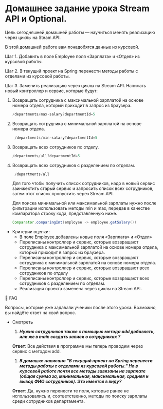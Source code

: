 # Домашнее задание урока  Stream API и Optional.
Цель сегодняшней домашней работы — научиться менять реализацию через циклы на Steam API.

В этой домашней работе вам понадобятся данные из курсовой.
 

Шаг 1. Добавить в поле Employee поля «Зарплата» и «Отдел» из курсовой работы.

Шаг 2. В текущий проект на Spring перенести методы работы с отделами из курсовой работы. 

Шаг 3. Заменить реализацию через циклы на Stream API. Написать новый контроллер и сервис, которые будут:

1. Возвращать сотрудника с максимальной зарплатой на основе номера отдела, который приходит в запрос из браузера.
    
    ```java
    /departments/max-salary?departmentId=5
    ```
    
2.  Возвращать сотрудника с минимальной зарплатой на основе номера отдела.
    
    ```java
     /departments/min-salary?departmentId=5 
    ```
    
3. Возвращать всех сотрудников по отделу. 
    
    ```java
    /departments/all?departmentId=5
    ```
    
4. Возвращать всех сотрудников с разделением по отделам.
    
    ```java
     /departments/all
    ```
    
 
    Для того чтобы получить список сотрудников, надо в новый сервис заинжектить старый сервис и запросить список всех сотрудников, затем этот список пропустить через Stream API.
    
    Для поиска минимальной или максимальной зарплаты нужно после фильтрации использовать методы min и max, передав в качестве компаратора строку кода, представленную ниже.
    
    ```java
    Comparator.comparingInt(employee -> employee.getSalary())
    ```
    
- Критерии оценки:
    - В поле Employee  добавлены новые поля «Зарплата» и «Отдел»
    - Переписаны контроллер и сервис, которые возвращают сотрудника с максимальной зарплатой на основе номера отдела, который приходит в запрос из браузера.
    - Переписаны контроллер и сервис, которые возвращают сотрудника с минимальной зарплатой на основе номера отдела.
    - Переписаны контроллер и сервис, которые возвращают всех сотрудников по отделу
    - Переписаны контроллер и сервис, которые возвращают всех сотрудников с разделением по отделам.
    - Реализация проекта заменена через циклы на Stream API.

🐝 FAQ 

Вопросы, которые уже задавали ученики после этого урока. 
Возможно, вы найдёте ответ на свой вопрос.

- Смотреть
    1. ***Нужно сотрудников также с помощью метода add добавлять, или же в main создать записи о сотрудниках ?***
    
    **Ответ**:  Все действия в программе  мы теперь проводим через сервис с методом add. 
    
    1. ***В домашке написано "В текущий проект на Spring перенести методы работы с отделами из курсовой работы." Но в курсовой работе почти все методы завязаны на зарплате (общая сумма за, минимальная, максимальная, средняя и вывод ФИО сотрудников). Это имеется в виду?***
    
    **Ответ**: Да, нужно перенести те поля, которые ранее не использовались и, соответственно, методы по поиску зарплаты среди сотрудников департамента.
